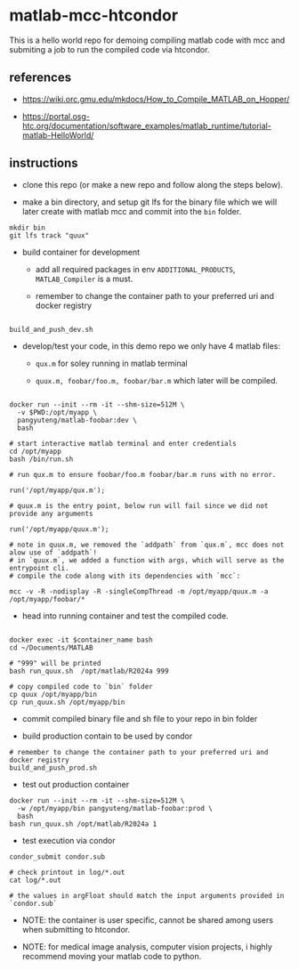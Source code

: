 # matlab-mcc-htcondor

This is a hello world repo for demoing
compiling matlab code with mcc 
and submiting a job to run the compiled code via htcondor.

## references

+ https://wiki.orc.gmu.edu/mkdocs/How_to_Compile_MATLAB_on_Hopper/

+ https://portal.osg-htc.org/documentation/software_examples/matlab_runtime/tutorial-matlab-HelloWorld/

## instructions

+ clone this repo (or make a new repo and follow along the steps below).

+ make a bin directory, and setup git lfs for the binary file which we will later create with matlab mcc and commit into the `bin` folder.

```
mkdir bin
git lfs track "quux"
```

+ build container for development
    
    + add all required packages in env `ADDITIONAL_PRODUCTS`, `MATLAB_Compiler` is a must.

    + remember to change the container path to your preferred uri and docker registry

```

build_and_push_dev.sh

```

+ develop/test your code, in this demo repo we only have 4 matlab files:

  + `qux.m` for soley running in matlab terminal
  
  + `quux.m, foobar/foo.m, foobar/bar.m` which later will be compiled.

```

docker run --init --rm -it --shm-size=512M \
  -v $PWD:/opt/myapp \
  pangyuteng/matlab-foobar:dev \
  bash

# start interactive matlab terminal and enter credentials
cd /opt/myapp
bash /bin/run.sh

# run qux.m to ensure foobar/foo.m foobar/bar.m runs with no error.

run('/opt/myapp/qux.m');

# quux.m is the entry point, below run will fail since we did not provide any arguments

run('/opt/myapp/quux.m');

# note in quux.m, we removed the `addpath` from `qux.m`, mcc does not alow use of `addpath`!
# in `quux.m`, we added a function with args, which will serve as the entrypoint cli.
# compile the code along with its dependencies with `mcc`:

mcc -v -R -nodisplay -R -singleCompThread -m /opt/myapp/quux.m -a /opt/myapp/foobar/*

```

+ head into running container and test the compiled code.

```

docker exec -it $container_name bash
cd ~/Documents/MATLAB

# "999" will be printed 
bash run_quux.sh  /opt/matlab/R2024a 999

# copy compiled code to `bin` folder
cp quux /opt/myapp/bin
cp run_quux.sh /opt/myapp/bin

```

+ commit compiled binary file and sh file to your repo in bin folder

+ build production contain to be used by condor

```
# remember to change the container path to your preferred uri and docker registry
build_and_push_prod.sh

```

+ test out production container

```
docker run --init --rm -it --shm-size=512M \
  -w /opt/myapp/bin pangyuteng/matlab-foobar:prod \
  bash
bash run_quux.sh /opt/matlab/R2024a 1

```

+ test execution via condor

```
condor_submit condor.sub

# check printout in log/*.out
cat log/*.out

# the values in argFloat should match the input arguments provided in `condor.sub`

```

+ NOTE: the container is user specific, cannot be shared among users when submitting to htcondor.

+ NOTE: for medical image analysis, computer vision projects,
  i highly recommend moving your matlab code to python.